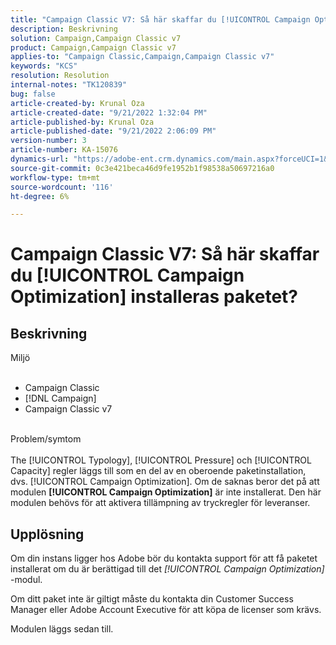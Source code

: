 ```yaml
---
title: "Campaign Classic V7: Så här skaffar du [!UICONTROL Campaign Optimization] paketet är installerat?"
description: Beskrivning
solution: Campaign,Campaign Classic v7
product: Campaign,Campaign Classic v7
applies-to: "Campaign Classic,Campaign,Campaign Classic v7"
keywords: "KCS"
resolution: Resolution
internal-notes: "TK120839"
bug: false
article-created-by: Krunal Oza
article-created-date: "9/21/2022 1:32:04 PM"
article-published-by: Krunal Oza
article-published-date: "9/21/2022 2:06:09 PM"
version-number: 3
article-number: KA-15076
dynamics-url: "https://adobe-ent.crm.dynamics.com/main.aspx?forceUCI=1&pagetype=entityrecord&etn=knowledgearticle&id=cd0be1c4-b139-ed11-9db0-0022480867bd"
source-git-commit: 0c3e421beca46d9fe1952b1f98538a50697216a0
workflow-type: tm+mt
source-wordcount: '116'
ht-degree: 6%

---
```


# Campaign Classic V7: Så här skaffar du [!UICONTROL Campaign Optimization] installeras paketet?

## Beskrivning

Miljö<br><br>
- Campaign Classic
- [!DNL Campaign]
- Campaign Classic v7


<br>Problem/symtom<br><br>
The [!UICONTROL Typology], [!UICONTROL Pressure] och [!UICONTROL Capacity] regler läggs till som en del av en oberoende paketinstallation, dvs. [!UICONTROL Campaign Optimization]. Om de saknas beror det på att modulen <b>[!UICONTROL Campaign Optimization]</b> är inte installerat.
Den här modulen behövs för att aktivera tillämpning av tryckregler för leveranser.


## Upplösning


Om din instans ligger hos Adobe bör du kontakta support för att få paketet installerat om du är berättigad till det *[!UICONTROL Campaign Optimization]* -modul.

Om ditt paket inte är giltigt måste du kontakta din Customer Success Manager eller Adobe Account Executive för att köpa de licenser som krävs.

Modulen läggs sedan till.

